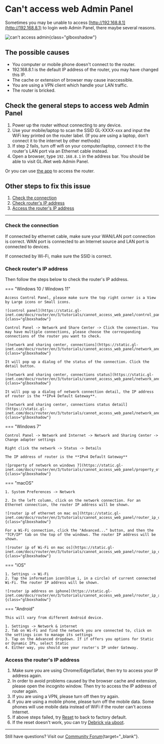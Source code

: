 # Can't access web Admin Panel

Sometimes you may be unable to access [http://192.168.8.1](http://192.168.8.1) to login web Admin Panel, there maybe several reasons.

![can't access admin](https://static.gl-inet.com/docs/router/en/4/tutorials/cannot_access_web_admin_panel/cantaccessadmin.jpg){class="glboxshadow"}

## The possible causes

* You computer or mobile phone doesn't connect to the router.
* 192.168.8.1 is the default IP address of the router, you may have changed this IP.
* The cache or extension of browser may cause inaccessible.
* You are using a VPN client which handle your LAN traffic.
* The router is bricked.

## Check the general steps to access web Admin Panel 

1. Power up the router without connecting to any device.
2. Use your mobile/laptop to scan the SSID GL-XXXX-xxx and input the WiFi key printed on the router label. (If you are using a laptop, don't connect it to the internet by other methods)
3. If step 2 fails, turn off wifi on your computer/laptop, connect it to the router's LAN port via an Ethernet cable instead.
4. Open a browser, type `192.168.8.1` in the address bar. You should be able to visit GL.iNet web Admin Panel.

Or you can use [the app](mobile_app.md) to access the router.

## Other steps to fix this issue

1. [Check the connection](#check-the-connection)
2. [Check router's IP address](#check-routers-ip-address)
3. [Access the router's IP address](#access-the-routers-ip-address)

---

### Check the connection

If connected by ethernet cable, make sure your WAN/LAN port connection is correct. WAN port is connected to an Internet source and LAN port is connected to devices.

If connected by Wi-Fi, make sure the SSID is correct.

### Check router's IP address

Then follow the steps below to check the router's IP address.

=== "Windows 10 / Windows 11"

    Access Control Panel, please make sure the top right corner is a View by Large icons or Small icons.

    ![control panel](https://static.gl-inet.com/docs/router/en/3/tutorials/cannot_access_web_panel/control_panel_view_by.png){class="glboxshadow"}

    Control Panel -> Network and Share Center -> Click the connection. You may have multiple connections, please choose the corresponding connections of the router you want to check.

    ![network and sharing center, connections](https://static.gl-inet.com/docs/router/en/3/tutorials/cannot_access_web_panel/network_and_sharing_center_connections.png){class="glboxshadow"}

    It will pop up a dialog of the status of the connection. Click the detail button.

    ![network and sharing center, connections status](https://static.gl-inet.com/docs/router/en/3/tutorials/cannot_access_web_panel/network_and_sharing_center_connections_status.png){class="glboxshadow"}

    It will pop up a dialog of network connection detail, the IP address of router is the **IPv4 Default Gateway**.

    ![network and sharing center, connections status detail](https://static.gl-inet.com/docs/router/en/3/tutorials/cannot_access_web_panel/network_and_sharing_center_connections_status_detail.png){class="glboxshadow"}

=== "Windows 7"

    Control Panel -> Network and Internet -> Network and Sharing Center -> Change adapter settings

    Right click the network -> Status -> Details
    
    The IP address of router is the **IPv4 Default Gateway**
    
    ![property of network on windows 7](https://static.gl-inet.com/docs/router/en/3/tutorials/cannot_access_web_panel/property_of_network_win7.jpg){class="glboxshadow"}

=== "macOS"

    1. System Preferences -> Network

    2. In the left column, click on the network connection. For an Ethernet connection, the router IP address will be shown.

    ![router ip of ethernet on mac os](https://static.gl-inet.com/docs/router/en/3/tutorials/cannot_access_web_panel/router_ip_of_ethernet_on_mac_os.jpg){class="glboxshadow"}

    For a Wi-Fi connection, click the "Advanced..." button, and then the "TCP/IP" tab on the top of the windows. The router IP address will be shown.

    ![router ip of Wi-Fi on mac os](https://static.gl-inet.com/docs/router/en/3/tutorials/cannot_access_web_panel/router_ip_of_wifi_on_mac_os.jpg){class="glboxshadow"}

=== "iOS"

    1. Settings -> Wi-Fi
    2. Tap the information icon(blue i, in a circle) of current connected Wi-Fi. The router IP address will be shown.

    ![router ip address on iphone](https://static.gl-inet.com/docs/router/en/3/tutorials/cannot_access_web_panel/router_ip_address_on_iphone.jpg){class="glboxshadow"}

=== "Android"

    This will vary from different Android device.

    1. Settings -> Network & internet
    2. Tab on Wi-Fi and find the network you are connected to, click on the settings icon to manage its settings
    3. Tap on the Advanced dropdown. If if offers you options for Static or Dynamic IPs, select Static
    4. Either way, you should see your router's IP under Gateway.

### Access the router's IP address

1. Make sure you are using Chrome/Edge/Safari, then try to access your IP address again.
2. In order to avoid problems caused by the browser cache and extension, please open the incognito window. Then try to access the IP address of router again.
3. If you are using a VPN, please turn off then try again.
4. If you are using a mobile phone, please turn off the mobile data. Some phones will use mobile data instead of WiFi if the router can't access Internet.
5. If above steps failed, try [Reset](repair_network_or_reset_firmware.md#reset-to-factory) to back to factory default.
6. If the reset doesn't work, you can try [Debrick via uboot](debrick.md).

---

Still have questions? Visit our [Community Forum](https://forum.gl-inet.com/t/gl-inet-launches-esim-cards-for-routers/47351){target="_blank"}.